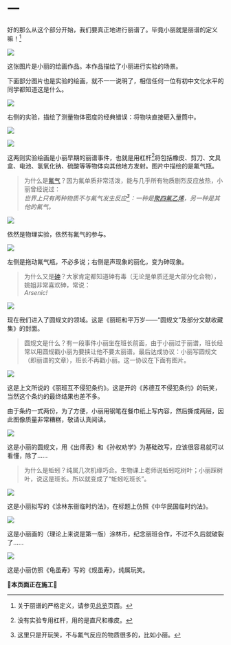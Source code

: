 # 一

好的那么从这个部分开始，我们要真正地进行丽谱了。毕竟小丽就是丽谱的定义嘛！[^1]

![](../../dataset/xiaoli/1.jpg)

这张图片是小丽的绘画作品。本作品描绘了小丽进行实验的场景。

下面部分图片也是实验的绘画，就不一一说明了，相信任何一位有初中文化水平的同学都知道这是什么。

![](../../dataset/xiaoli/2.jpg)

右侧的实验，描绘了测量物体密度的经典错误：将物块直接砸入量筒中。

![](../../dataset/xiaoli/3.jpg)

![](../../dataset/xiaoli/4.jpg)

这两则实验绘画是小丽早期的丽谱事件，也就是用杠杆[^2]将包括橡皮、剪刀、文具盒、电池、氢氧化钠、硫酸等等物体向其他地方发射。图片中描绘的是氟气瓶。

> 为什么是[氟气](https://zh.wikipedia.org/zh-cn/%E6%B0%9F%E6%B0%94)？因为氟单质非常活泼，能与几乎所有物质剧烈反应放热，小丽曾经说过：  
*世界上只有两种物质不与氟气发生反应[^3]：一种是[聚四氟乙烯](https://zh.wikipedia.org/zh-cn/%E8%81%9A%E5%9B%9B%E6%B0%9F%E4%B9%99%E7%83%AF)，另一种是其他的氟气。*


![](../../dataset/xiaoli/5.jpg)

依然是物理实验，依然有氟气的参与。

![](../../dataset/xiaoli/6.jpg)

左侧是拖动氟气瓶，不必多说；右侧是声现象的丽化，变为砷现象。

> 为什么又是[砷](https://zh.wikipedia.org/zh-cn/%E7%A0%B7)？大家肯定都知道砷有毒（无论是单质还是大部分化合物），姚姐非常喜欢砷，常说：  
*Arsenic!*

![](../../dataset/xiaoli/7.jpg)

现在我们进入了圆规文的领域。这是《丽班和平万岁——“圆规文”及部分文献收藏集》的封面。

> 圆规文是什么？有一段事件小丽坐在班长前面，由于小丽过于丽谱，班长经常以用圆规戳小丽为要挟让他不要太丽谱。最后达成协议：小丽写圆规文（即丽谱的文章），班长不再戳小丽。这一协议在下面有图片。

![](../../dataset/xiaoli/8.jpg)

这是上文所说的《丽班互不侵犯条约》。这是开的《苏德互不侵犯条约》的玩笑，当然这个条约的最终结果也差不多。

由于条约一式两份，为了方便，小丽用钢笔在餐巾纸上写内容，然后撕成两层，因此图像质量非常糟糕，敬请认真阅读。

![](../../dataset/xiaoli/9.jpg)

这是小丽的圆规文，用《出师表》和《孙权劝学》为基础改写，应该很容易就可以看懂，除了……

> 为什么是蚯蚓？纯属几次机缘巧合。生物课上老师说蚯蚓吃树叶；小丽踩树叶，说这是班长。所以就变成了“蚯蚓吃班长”。

![](../../dataset/xiaoli/10.jpg)

这是小丽拟写的《涂林东衙临时约法》，在标题上仿照《中华民国临时约法》。

![](../../dataset/xiaoli/11.jpg)

这是小丽画的（理论上来说是第一版）涂林币，纪念丽班合作，不过不久后就破裂了……

![](../../dataset/xiaoli/12.jpg)

这是小丽仿照《龟虽寿》写的《规虽寿》，纯属玩笑。

🚧**本页面正在施工**🚧

[^1]: 关于丽谱的严格定义，请参见[总览](../index.md)页面。

[^2]: 没有实验专用杠杆，用的是直尺和橡皮。

[^3]: 这里只是开玩笑，不与氟气反应的物质很多的，比如小丽。
